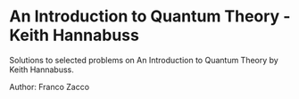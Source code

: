 # An Introduction to Quantum Theory - Keith Hannabuss

Solutions to selected problems on An Introduction to Quantum Theory by Keith Hannabuss.

Author: Franco Zacco